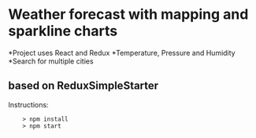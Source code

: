 # Weather forecast with mapping and sparkline charts
*Project uses React and Redux
*Temperature, Pressure and Humidity
*Search for multiple cities

## based on ReduxSimpleStarter
Instructions:
```
	> npm install
	> npm start
```

